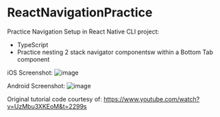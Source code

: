 # ReactNavigationPractice

Practice Navigation Setup in React Native CLI project:
- TypeScript
- Practice nesting 2 stack navigator componentsw within a Bottom Tab component

iOS Screenshot:
![image](https://user-images.githubusercontent.com/40747156/217670716-d4c17bad-39c3-454b-9fa1-2f3cad37b8c6.png)

Android Screenshot:
![image](https://user-images.githubusercontent.com/40747156/217670982-50a4f513-1545-4d97-b3a0-5c24512059da.png)

Original tutorial code courtesy of: https://www.youtube.com/watch?v=UzMbu3XKEoM&t=2299s
